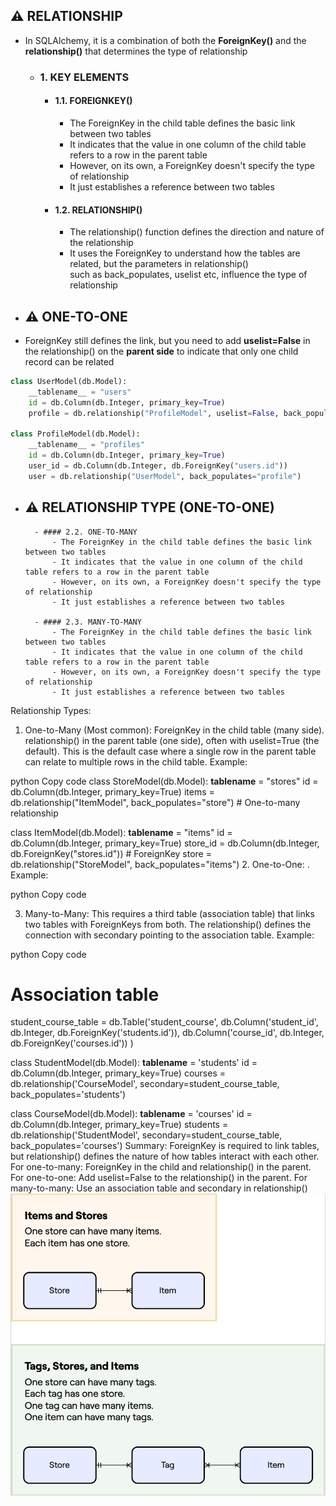 ## ⚠️ RELATIONSHIP
- In SQLAlchemy, it is a combination of both the **ForeignKey()** and the **relationship()** that determines the type of relationship
    
    - ### 1. KEY ELEMENTS
        - #### 1.1. FOREIGNKEY()
            - The ForeignKey in the child table defines the basic link between two tables
            - It indicates that the value in one column of the child table refers to a row in the parent table
            - However, on its own, a ForeignKey doesn't specify the type of relationship 
            - It just establishes a reference between two tables

        - #### 1.2. RELATIONSHIP()
            - The relationship() function defines the direction and nature of the relationship
            - It uses the ForeignKey to understand how the tables are related, but the parameters in relationship() <br>
            such as back_populates, uselist etc, influence the type of relationship

- ## ⚠️ ONE-TO-ONE 
- ForeignKey still defines the link, but you need to add **uselist=False** in the relationship() on the **parent side** to indicate that only one child record can be related

```python
class UserModel(db.Model):
    __tablename__ = "users"
    id = db.Column(db.Integer, primary_key=True)
    profile = db.relationship("ProfileModel", uselist=False, back_populates="user")  # One-to-one

class ProfileModel(db.Model):
    __tablename__ = "profiles"
    id = db.Column(db.Integer, primary_key=True)
    user_id = db.Column(db.Integer, db.ForeignKey("users.id"))
    user = db.relationship("UserModel", back_populates="profile")
```

- ## ⚠️ RELATIONSHIP TYPE (ONE-TO-ONE)
        - #### 2.2. ONE-TO-MANY
            - The ForeignKey in the child table defines the basic link between two tables
            - It indicates that the value in one column of the child table refers to a row in the parent table
            - However, on its own, a ForeignKey doesn't specify the type of relationship 
            - It just establishes a reference between two tables

        - #### 2.3. MANY-TO-MANY
            - The ForeignKey in the child table defines the basic link between two tables
            - It indicates that the value in one column of the child table refers to a row in the parent table
            - However, on its own, a ForeignKey doesn't specify the type of relationship 
            - It just establishes a reference between two tables
            
Relationship Types:
1. One-to-Many (Most common):
ForeignKey in the child table (many side).
relationship() in the parent table (one side), often with uselist=True (the default).
This is the default case where a single row in the parent table can relate to multiple rows in the child table.
Example:

python
Copy code
class StoreModel(db.Model):
    __tablename__ = "stores"
    id = db.Column(db.Integer, primary_key=True)
    items = db.relationship("ItemModel", back_populates="store")  # One-to-many relationship

class ItemModel(db.Model):
    __tablename__ = "items"
    id = db.Column(db.Integer, primary_key=True)
    store_id = db.Column(db.Integer, db.ForeignKey("stores.id"))  # ForeignKey
    store = db.relationship("StoreModel", back_populates="items")
2. One-to-One:
.
Example:

python
Copy code

3. Many-to-Many:
This requires a third table (association table) that links two tables with ForeignKeys from both.
The relationship() defines the connection with secondary pointing to the association table.
Example:

python
Copy code
# Association table
student_course_table = db.Table('student_course',
    db.Column('student_id', db.Integer, db.ForeignKey('students.id')),
    db.Column('course_id', db.Integer, db.ForeignKey('courses.id'))
)

class StudentModel(db.Model):
    __tablename__ = 'students'
    id = db.Column(db.Integer, primary_key=True)
    courses = db.relationship('CourseModel', secondary=student_course_table, back_populates='students')

class CourseModel(db.Model):
    __tablename__ = 'courses'
    id = db.Column(db.Integer, primary_key=True)
    students = db.relationship('StudentModel', secondary=student_course_table, back_populates='courses')
Summary:
ForeignKey is required to link tables, but relationship() defines the nature of how tables interact with each other.
For one-to-many: ForeignKey in the child and relationship() in the parent.
For one-to-one: Add uselist=False to the relationship() in the parent.
For many-to-many: Use an association table and secondary in relationship()
![SQL-RELATIONSHIP Image](./SQL-RELATIONSHIP.jpg)

